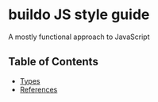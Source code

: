 # buildo JS style guide
A mostly functional approach to JavaScript

## Table of Contents

* [Types](/guide/01.Types.md)
* [References](/guide/02.References.md)
